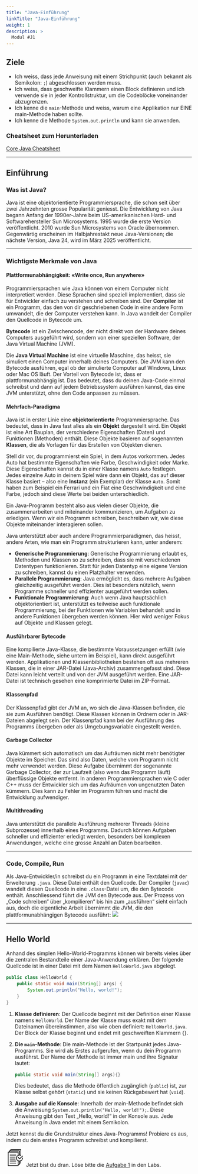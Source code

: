 ```yaml
---
title: "Java-Einführung"
linkTitle: "Java-Einführung"
weight: 1
description: >
  Modul #J1
---
```


## Ziele

- Ich weiss, dass jede Anweisung mit einem Strichpunkt (auch bekannt als Semikolon: `;`) abgeschlossen werden muss.
- Ich weiss, dass geschweifte Klammern einen Block definieren und ich verwende sie in jeder Kontrollstruktur, um die Codeblöcke voneinander abzugrenzen.
- Ich kenne die `main`-Methode und weiss, warum eine Applikation nur EINE main-Methode haben sollte.
- Ich kenne die Methode `System.out.println` und kann sie anwenden.

### Cheatsheet zum Herunterladen

[Core Java Cheatsheet](../../java-grundlagen/cheatsheet.pdf)

---

## Einführung

### Was ist Java?

Java ist eine objektorientierte Programmiersprache, die schon seit über zwei Jahrzehnten grosse Popularität geniesst.
Die Entwicklung von Java begann Anfang der 1990er-Jahre beim US-amerikanischen Hard- und Softwarehersteller Sun Microsystems.
1995 wurde die erste Version veröffentlicht. 2010 wurde Sun Microsystems von Oracle übernommen.
Gegenwärtig erscheinen im Halbjahrestakt neue Java-Versionen; die nächste Version, Java 24, wird im März 2025 veröffentlicht.

---

### Wichtigste Merkmale von Java

#### Plattformunabhängigkeit: «Write once, Run anywhere»

Programmiersprachen wie Java können von einem Computer nicht interpretiert werden. Diese Sprachen sind speziell implementiert, dass sie für Entwickler einfach zu verstehen und schreiben sind.
Der **Compiler** ist ein Programm, das den von dir geschriebenen Code in eine andere Form umwandelt, die der Computer verstehen kann.
In Java wandelt der Compiler den Quellcode in Bytecode um.

**Bytecode** ist ein Zwischencode, der nicht direkt von der Hardware deines Computers ausgeführt wird, sondern von einer speziellen Software, der Java Virtual Machine (JVM).

Die **Java Virtual Machine** ist eine virtuelle Maschine, das heisst, sie simuliert einen Computer innerhalb deines Computers.
Die JVM kann den Bytecode ausführen, egal ob der simulierte Computer auf Windows, Linux oder Mac OS läuft.
Der Vorteil von Bytecode ist, dass er plattformunabhängig ist.
Das bedeutet, dass du deinen Java-Code einmal schreibst und dann auf jedem Betriebssystem ausführen kannst, das eine JVM unterstützt, ohne den Code anpassen zu müssen.

#### Mehrfach-Paradigma

Java ist in erster Linie eine **objektorientierte** Programmiersprache.
Das bedeutet, dass in Java fast alles als ein **Objekt** dargestellt wird.
Ein Objekt ist eine Art Bauplan, der verschiedene Eigenschaften (Daten) und Funktionen (Methoden) enthält.
Diese Objekte basieren auf sogenannten **Klassen**, die als Vorlagen für das Erstellen von Objekten dienen.

Stell dir vor, du programmierst ein Spiel, in dem Autos vorkommen.
Jedes Auto hat bestimmte Eigenschaften wie Farbe, Geschwindigkeit oder Marke.
Diese Eigenschaften kannst du in einer Klasse namens `Auto` festlegen.
Jedes einzelne Auto in deinem Spiel wäre dann ein Objekt, das auf dieser Klasse basiert – also eine **Instanz** (ein Exemplar) der Klasse `Auto`.
Somit haben zum Beispiel ein Ferrari und ein Fiat eine Geschwindigkeit und eine Farbe, jedoch sind diese Werte bei beiden unterschiedlich.

Ein Java-Programm besteht also aus vielen dieser Objekte, die zusammenarbeiten und miteinander kommunizieren, um Aufgaben zu erledigen.
Wenn wir ein Programm schreiben, beschreiben wir, wie diese Objekte miteinander interagieren sollen.

Java unterstützt aber auch andere Programmierparadigmen, das heisst, andere Arten, wie man ein Programm strukturieren kann, unter anderem:

- **Generische Programmierung**: Generische Programmierung erlaubt es, Methoden und Klassen so zu schreiben, dass sie mit verschiedenen Datentypen funktionieren. Statt für jeden Datentyp eine eigene Version zu schreiben, kannst du einen Platzhalter verwenden.
- **Parallele Programmierung**: Java ermöglicht es, dass mehrere Aufgaben gleichzeitig ausgeführt werden. Dies ist besonders nützlich, wenn Programme schneller und effizienter ausgeführt werden sollen.
- **Funktionale Programmierung**: Auch wenn Java hauptsächlich objektorientiert ist, unterstützt es teilweise auch funktionale Programmierung, bei der Funktionen wie Variablen behandelt und in andere Funktionen übergeben werden können. Hier wird weniger Fokus auf Objekte und Klassen gelegt.

#### Ausführbarer Bytecode

Eine kompilierte Java-Klasse, die bestimmte Voraussetzungen erfüllt (wie eine Main-Methode, siehe untern im Beispiel), kann direkt ausgeführt werden.
Applikationen und Klassenbibliotheken bestehen oft aus mehreren Klassen, die in einer JAR-Datei (Java-Archiv) zusammengefasst sind.
Diese Datei kann leicht verteilt und von der JVM ausgeführt werden. Eine JAR-Datei ist technisch gesehen eine komprimierte Datei im ZIP-Format.

#### Klassenpfad

Der Klassenpfad gibt der JVM an, wo sich die Java-Klassen befinden, die sie zum Ausführen benötigt.
Diese Klassen können in Ordnern oder in JAR-Dateien abgelegt sein.
Der Klassenpfad kann bei der Ausführung des Programms übergeben oder als Umgebungsvariable eingestellt werden.

#### Garbage Collector

Java kümmert sich automatisch um das Aufräumen nicht mehr benötigter Objekte im Speicher. Das sind also Daten, welche vom Programm nicht mehr verwendet werden.
Diese Aufgabe übernimmt der sogenannte Garbage Collector, der zur Laufzeit (also wenn das Programm läuft) überflüssige Objekte entfernt.
In anderen Programmiersprachen wie C oder C++ muss der Entwickler sich um das Aufräumen von ungenutzten Daten kümmern.
Dies kann zu Fehler im Programm führen und macht die Entwicklung aufwendiger.

#### Multithreading

Java unterstützt die parallele Ausführung mehrerer Threads (kleine Subprozesse) innerhalb eines Programms.
Dadurch können Aufgaben schneller und effizienter erledigt werden, besonders bei komplexen Anwendungen, welche eine grosse Anzahl an Daten bearbeiten.

---

### Code, Compile, Run

Als Java-Entwickler/in schreibst du ein Programm in eine Textdatei mit der Erweiterung `.java`.
Diese Datei enthält den Quellcode.
Der Compiler (`javac`) wandelt diesen Quellcode in eine `.class`-Datei um, die den Bytecode enthält.
Anschliessend führt die JVM den Bytecode aus.
Der Prozess von „Code schreiben“ über „kompilieren“ bis hin zum „ausführen“ sieht einfach aus, doch die eigentliche Arbeit übernimmt die JVM, die den plattformunabhängigen Bytecode ausführt:
![](../../java-grundlagen/code-compile-run.png)

---

## Hello World

Anhand des simplen Hello-World-Programms können wir bereits vieles über die zentralen Bestandteile einer Java-Anwendung erklären. Der folgende Quellcode ist in einer Datei mit dem Namen `HelloWorld.java` abgelegt.

```java
public class HelloWorld {
    public static void main(String[] args) {
        System.out.println("Hello, world!");
    }
}
```

1. **Klasse definieren**: Der Quellcode beginnt mit der Definition einer Klasse namens `HelloWorld`. Der Name der Klasse muss exakt mit dem Dateinamen übereinstimmen, also wie oben definiert: `HelloWorld.java`. Der Block der Klasse beginnt und endet mit geschweiften Klammern {}.

2. **Die `main`-Methode**: Die main-Methode ist der Startpunkt jedes Java-Programms. Sie wird als Erstes aufgerufen, wenn du dein Programm ausführst. Der Name der Methode ist immer main und ihre Signatur lautet:

   ```java
   public static void main(String[] args){}
   ```

   Dies bedeutet, dass die Methode öffentlich zugänglich (`public`) ist, zur Klasse selbst gehört (`static`) und sie keinen Rückgabewert hat (`void`).

3. **Ausgabe auf die Konsole**: Innerhalb der main-Methode befindet sich die Anweisung `System.out.println("Hello, world!");`. Diese Anweisung gibt den Text „Hello, world!“ in der Konsole aus. Jede Anweisung in Java endet mit einem Semikolon.

Jetzt kennst du die Grundstruktur eines Java-Programms! Probiere es aus, indem du dein erstes Programm schreibst und kompilierst.

![task1](/images/task.png) Jetzt bist du dran. Löse bitte die [Aufgabe 1](../../../../labs/java/java-grundlagen/01_basicexercises/#aufgabe-1---ausgaben-auf-die-kommandozeile) in den Labs.
